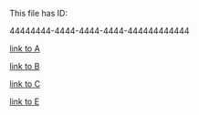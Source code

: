 [ID]:<> (44444444-4444-4444-4444-444444444444)
This file has ID:

44444444-4444-4444-4444-444444444444

[link to A](11111111-1111-1111-1111-111111111111)

[link to B](22222222-2222-2222-2222-222222222222) 

[link to C](33333333-3333-3333-3333-333333333333)

[link to E](55555555-5555-5555-5555-555555555555)